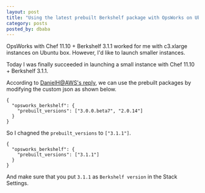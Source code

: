 ```yaml
---
layout: post
title: "Using the latest prebuilt Berkshelf package with OpsWorks on Ubuntu box"
category: posts
posted_by: dbaba
---
```

OpsWorks with Chef 11.10 + Berkshelf 3.1.1 worked for me with c3.xlarge instances on Ubuntu box. However, I'd like to launch smaller instances.

Today I was finally succeeded in launching a small instance with Chef 11.10 + Berkshelf 3.1.1.

According to [DanielH@AWS's reply](https://forums.aws.amazon.com/thread.jspa?messageID=540574&tstart=0), we can use the prebuilt packages by modifying the custom json as shown below.

	{
	  "opsworks_berkshelf": {
	    "prebuilt_versions": ["3.0.0.beta7", "2.0.14"]
	  }
	}

So I chagned the `prebuilt_versions` to `["3.1.1"]`.

	{
	  "opsworks_berkshelf": {
	    "prebuilt_versions": ["3.1.1"]
	  }
	}

And make sure that you put `3.1.1` as `Berkshelf version` in the Stack Settings.
